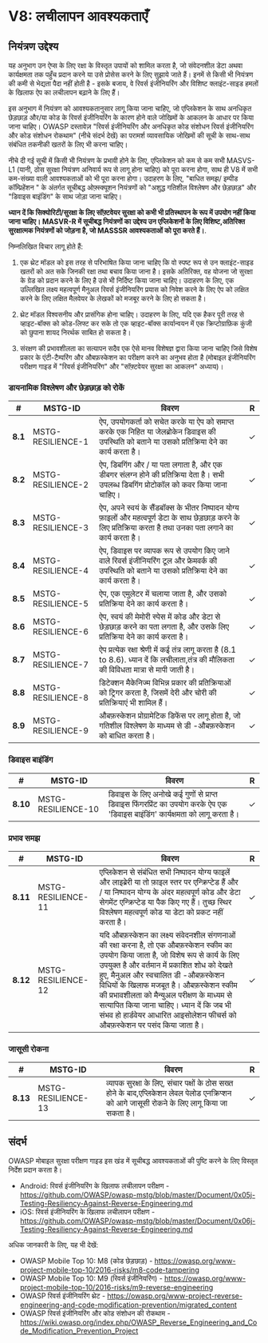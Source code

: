 # V8: लचीलापन आवश्यकताएँ

## नियंत्रण उद्देश्य

यह अनुभाग उन ऐप्स के लिए रक्षा के विस्तृत उपायों को शामिल करता है, जो संवेदनशील डेटा अथवा कार्यक्षमता तक पहुँच प्रदान करने या उसे प्रोसेस करने के लिए सुझाये जाते हैं। इनमें से किसी भी नियंत्रण की कमी से भेद्यता पैदा नहीं होती है - इसके बजाय, वे रिवर्स इंजीनियरिंग और विशिष्ट क्लाइंट-साइड हमलों के खिलाफ ऐप का लचीलापन बढ़ाने के लिए हैं।

इस अनुभाग में नियंत्रण को आवश्यकतानुसार लागू किया जाना चाहिए, जो एप्लिकेशन के साथ अनधिकृत छेड़छाड़ और/या कोड के रिवर्स इंजीनियरिंग के कारण होने वाले जोखिमों के आकलन के आधार पर किया जाना चाहिए। OWASP दस्तावेज़ "रिवर्स इंजीनियरिंग और अनधिकृत कोड संशोधन रिवर्स इंजीनियरिंग और कोड संशोधन रोकथाम" (नीचे संदर्भ देखें) का परामर्श व्यावसायिक जोखिमों की सूची के साथ-साथ संबंधित तकनीकी खतरों के लिए भी करना चाहिए।

नीचे दी गई सूची में किसी भी नियंत्रण के प्रभावी होने के लिए, एप्लिकेशन को कम से कम सभी MASVS-L1 (यानी, ठोस सुरक्षा नियंत्रण अनिवार्य रूप से लागू होना चाहिए) को पूरा करना होगा, साथ ही V8 में सभी कम-संख्या वाली आवश्यकताओं को भी पूरा करना होगा। उदाहरण के लिए, "बाधित समझ/ इम्पीड कॉम्प्रिहेंशन " के अंतर्गत सूचीबद्ध ओफ़्स्क्यूशन नियंत्रणों को "अशुद्ध गतिशील विश्लेषण और छेड़छाड़" और "डिवाइस बाइंडिंग" के साथ जोड़ा जाना चाहिए।

**ध्यान दें कि सिक्योरिटी/सुरक्षा के लिए सॉफ़्टवेयर सुरक्षा को कभी भी प्रतिस्थापन के रूप में उपयोग नहीं किया जाना चाहिए। MASVR-R में सूचीबद्ध नियंत्रणों का उद्देश्य उन एप्लिकेशनों के लिए विशिष्ट,अतिरिक्त सुरक्षात्मक नियंत्रणों को जोड़ना है, जो MASSSR आवश्यकताओं को पूरा करते हैं।**.

निम्नलिखित विचार लागू होते हैं:

1. एक थ्रेट मॉडल को इस तरह से परिभाषित किया जाना चाहिए कि वो स्पष्ट रूप से उन क्लाइंट-साइड खतरों को अत सके जिनकी रक्षा तथा बचाव किया जाना है। इसके अतिरिक्त, वह योजना जो सुरक्षा के ग्रेड को प्रदान करने के लिए है उसे भी निर्दिष्ट किया जाना चाहिए। उदाहरण के लिए, एक उल्लिखित लक्ष्य महत्वपूर्ण मैनुअल रिवर्स इंजीनियरिंग प्रयास को निवेश करने के लिए ऐप को लक्षित करने के लिए लक्षित मैलवेयर के लेखकों को मजबूर करने के लिए हो सकता है।

2. थ्रेट मॉडल विश्वसनीय और प्रासंगिक होना चाहिए। उदाहरण के लिए, यदि एक हैकर पूरी तरह से व्हाइट-बॉक्स को कोड-लिफ्ट कर सके तो एक व्हाइट-बॉक्स कार्यान्वयन में एक क्रिप्टोग्राफ़िक कुंजी को छुपाना शायद निरर्थक साबित हो सकता है।

3. संरक्षण की प्रभावशीलता का सत्यापन सदैव एक ऐसे मानव विशेषज्ञ द्वारा किया जाना चाहिए जिसे विशेष प्रकार के एंटी-टैम्परिंग और औबफ़स्केशन का परीक्षण करने का अनुभव होता है (मोबाइल इंजीनियरिंग परीक्षण गाइड में "रिवर्स इंजीनियरिंग" और "सॉफ़्टवेयर सुरक्षा का आकलन" अध्याय)।

<!-- \pagebreak -->

### डायनामिक विश्लेषण और छेड़छाड़ को रोकें

| # | MSTG-ID | विवरण | R |
| -- | -------- | ---------------------- | - |
| **8.1** | MSTG-RESILIENCE-1 | ऐप, उपयोगकर्ता को सचेत करके या ऐप को समाप्त करके एक निहित या जेलब्रोकेन डिवाइस की उपस्थिति को बताने या उसको प्रतिक्रिया देने का कार्य करता है।  | ✓ |
| **8.2** | MSTG-RESILIENCE-2 | ऐप, डिबगिंग और / या पता लगाता है, और एक डीबगर संलग्न होने की प्रतिक्रिया देता है। सभी उपलब्ध डिबगिंग प्रोटोकॉल को कवर किया जाना चाहिए। | ✓ |
| **8.3** | MSTG-RESILIENCE-3 | ऐप, अपने स्वयं के सैंडबॉक्स के भीतर निष्पादन योग्य फ़ाइलों और महत्वपूर्ण डेटा के साथ छेड़छाड़ करने के लिए प्रतिक्रिया करता है तथा उनका पता लगाने का कार्य करता है। | ✓ |
| **8.4** | MSTG-RESILIENCE-4 | ऐप, डिवाइस पर व्यापक रूप से उपयोग किए जाने वाले रिवर्स इंजीनियरिंग टूल और फ्रेमवर्क की उपस्थिति को बताने या उसको प्रतिक्रिया देने का कार्य करता है। | ✓ |
| **8.5** | MSTG-RESILIENCE-5 | ऐप, एक एमुलेटर में चलाया जाता है, और उसको प्रतिक्रिया देने का कार्य करता है।  | ✓ |
| **8.6** | MSTG-RESILIENCE-6 | ऐप, स्वयं की मेमोरी स्पेस में कोड और डेटा से छेड़छाड़ करने का पता लगता है, और उसके लिए प्रतिक्रिया देने का कार्य करता है। | ✓ |
| **8.7** | MSTG-RESILIENCE-7 | ऐप प्रत्येक रक्षा श्रेणी में कई तंत्र लागू करता है (8.1 to 8.6). ध्यान दें कि लचीलाता,तंत्र की मौलिकता की विविधता मात्रा से मापी जाती है। | ✓ |
| **8.8** | MSTG-RESILIENCE-8 | डिटेक्शन मैकेनिज्म विभिन्न प्रकार की प्रतिक्रियाओं को ट्रिगर करता है, जिसमें देरी और चोरी की प्रतिक्रियाएं भी शामिल हैं। | ✓ |
| **8.9** | MSTG-RESILIENCE-9 | औबफ़स्केशन प्रोग्रामेटिक डिफेंस पर लागू होता है, जो गतिशील विश्लेषण के माध्यम से डी -औबफ़स्केशन को बाधित करता है।    | ✓ |

### डिवाइस बाइंडिंग

| # | MSTG-ID | विवरण | R |
| -- | -------- | ---------------------- | - |
| **8.10** | MSTG-RESILIENCE-10 | डिवाइस के लिए अनोखे कई गुणों से प्राप्त डिवाइस फिंगरप्रिंट का उपयोग करके ऐप एक 'डिवाइस बाइंडिंग' कार्यक्षमता को लागू करता है। | ✓ |

<!-- \pagebreak -->

### प्रभाव समझ

| # | MSTG-ID | विवरण | R |
| -- | -------- | ---------------------- | - |
| **8.11** | MSTG-RESILIENCE-11 | एप्लिकेशन से संबंधित सभी निष्पादन योग्य फाइलें और लाइब्रेरी या तो फ़ाइल स्तर पर एन्क्रिप्टेड हैं और / या निष्पादन योग्य के अंदर महत्वपूर्ण कोड और डेटा सेगमेंट एन्क्रिप्टेड या पैक किए गए हैं। तुच्छ स्थिर विश्लेषण महत्वपूर्ण कोड या डेटा को प्रकट नहीं करता है।  | ✓ |
| **8.12** | MSTG-RESILIENCE-12 | यदि औबफ़स्केशन का लक्ष्य संवेदनशील संगणनाओं की रक्षा करना है, तो एक औबफ़स्केशन स्कीम का उपयोग किया जाता है, जो विशेष रूप से कार्य के लिए उपयुक्त है और वर्तमान में प्रकाशित शोध को देखते हुए, मैनुअल और स्वचालित डी -औबफ़स्केशन विधियों के खिलाफ मजबूत है। औबफ़स्केशन स्कीम की प्रभावशीलता को मैन्युअल परीक्षण के माध्यम से सत्यापित किया जाना चाहिए। ध्यान दें कि जब भी संभव हो हार्डवेयर आधारित आइसोलेशन फीचर्स को औबफ़स्केशन पर पसंद किया जाता है।  | ✓ |

### जासूसी रोकना

| # | MSTG-ID | विवरण | R |
| -- | -------- | ---------------------- | - |
| **8.13** | MSTG-RESILIENCE-13 | व्यापक सुरक्षा के लिए, संचार पक्षों के ठोस सख्त होने के बाद,एप्लिकेशन लेवल पेलोड एनक्रिप्शन को आगे जासूसी रोकने के लिए लागू किया जा सकता है। | ✓ |

<!-- \pagebreak -->

## संदर्भ

OWASP मोबाइल सुरक्षा परीक्षण गाइड इस खंड में सूचीबद्ध आवश्यकताओं की पुष्टि करने के लिए विस्तृत निर्देश प्रदान करता है।

- Android: रिवर्स इंजीनियरिंग के खिलाफ लचीलापन परीक्षण - <https://github.com/OWASP/owasp-mstg/blob/master/Document/0x05j-Testing-Resiliency-Against-Reverse-Engineering.md>
- iOS: रिवर्स इंजीनियरिंग के खिलाफ लचीलापन परीक्षण - <https://github.com/OWASP/owasp-mstg/blob/master/Document/0x06j-Testing-Resiliency-Against-Reverse-Engineering.md>

अधिक जानकारी के लिए, यह भी देखें:

- OWASP Mobile Top 10: M8 (कोड छेड़छाड़) - <https://owasp.org/www-project-mobile-top-10/2016-risks/m8-code-tampering>
- OWASP Mobile Top 10: M9 (रिवर्स इंजीनियरिंग) - <https://owasp.org/www-project-mobile-top-10/2016-risks/m9-reverse-engineering>
- OWASP रिवर्स इंजीनियरिंग थ्रेट - <https://owasp.org/www-project-reverse-engineering-and-code-modification-prevention/migrated_content>
- OWASP रिवर्स इंजीनियरिंग और कोड संशोधन की रोकथाम - <https://wiki.owasp.org/index.php/OWASP_Reverse_Engineering_and_Code_Modification_Prevention_Project>

